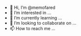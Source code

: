 - 👋 Hi, I’m @memofared
- 👀 I’m interested in ...
- 🌱 I’m currently learning ...
- 💞️ I’m looking to collaborate on ...
- 📫 How to reach me ...

<!---
memofared/memofared is a ✨ special ✨ repository because its `README.md` (this file) appears on your GitHub profile.
You can click the Preview link to take a look at your changes.
--->
